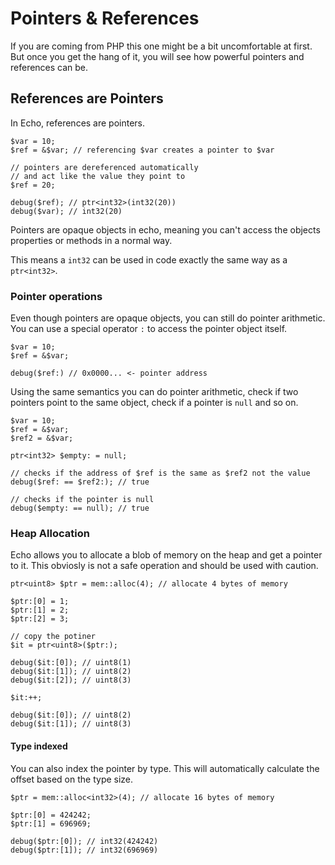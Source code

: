 # Pointers & References

If you are coming from PHP this one might be a bit uncomfortable at first. But once you get the hang of it, you will see how powerful pointers and references can be.

## References are Pointers

In Echo, references are pointers.

```echo
$var = 10;
$ref = &$var; // referencing $var creates a pointer to $var

// pointers are dereferenced automatically
// and act like the value they point to 
$ref = 20;

debug($ref); // ptr<int32>(int32(20))
debug($var); // int32(20)
```

Pointers are opaque objects in echo, meaning you can't access the objects properties or methods in a normal way.

This means a `int32` can be used in code exactly the same way as a `ptr<int32>`.

### Pointer operations

Even though pointers are opaque objects, you can still do pointer arithmetic. You can use a special operator `:` to access the pointer object itself.

```echo
$var = 10;
$ref = &$var;

debug($ref:) // 0x0000... <- pointer address
```

Using the same semantics you can do pointer arithmetic, check if two pointers point to the same object, check if a pointer is `null` and so on.

```echo
$var = 10;
$ref = &$var;
$ref2 = &$var;

ptr<int32> $empty: = null;

// checks if the address of $ref is the same as $ref2 not the value
debug($ref: == $ref2:); // true

// checks if the pointer is null
debug($empty: == null); // true
```

### Heap Allocation

Echo allows you to allocate a blob of memory on the heap and get a pointer to it. This obviosly is not a safe operation and should be used with caution.

```echo
ptr<uint8> $ptr = mem::alloc(4); // allocate 4 bytes of memory

$ptr:[0] = 1;
$ptr:[1] = 2;
$ptr:[2] = 3;

// copy the potiner
$it = ptr<uint8>($ptr:);

debug($it:[0]); // uint8(1)
debug($it:[1]); // uint8(2)
debug($it:[2]); // uint8(3)

$it:++;

debug($it:[0]); // uint8(2)
debug($it:[1]); // uint8(3)
```

#### Type indexed

You can also index the pointer by type. This will automatically calculate the offset based on the type size.

```echo
$ptr = mem::alloc<int32>(4); // allocate 16 bytes of memory

$ptr:[0] = 424242;
$ptr:[1] = 696969;

debug($ptr:[0]); // int32(424242)
debug($ptr:[1]); // int32(696969)
```

